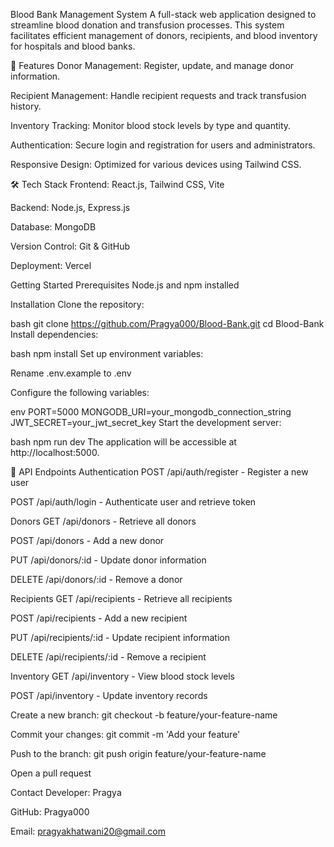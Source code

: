 Blood Bank Management System
A full-stack web application designed to streamline blood donation and transfusion processes. This system facilitates efficient management of donors, recipients, and blood inventory for hospitals and blood banks.

🧪 Features
Donor Management: Register, update, and manage donor information.

Recipient Management: Handle recipient requests and track transfusion history.

Inventory Tracking: Monitor blood stock levels by type and quantity.

Authentication: Secure login and registration for users and administrators.

Responsive Design: Optimized for various devices using Tailwind CSS.

🛠️ Tech Stack
Frontend: React.js, Tailwind CSS, Vite

Backend: Node.js, Express.js

Database: MongoDB

Version Control: Git & GitHub

Deployment: Vercel

Getting Started
Prerequisites
Node.js and npm installed

Installation
Clone the repository:

bash
git clone https://github.com/Pragya000/Blood-Bank.git
cd Blood-Bank
Install dependencies:

bash
npm install
Set up environment variables:

Rename .env.example to .env

Configure the following variables:

env
PORT=5000
MONGODB_URI=your_mongodb_connection_string
JWT_SECRET=your_jwt_secret_key
Start the development server:

bash
npm run dev
The application will be accessible at http://localhost:5000.

📄 API Endpoints
Authentication
POST /api/auth/register - Register a new user

POST /api/auth/login - Authenticate user and retrieve token

Donors
GET /api/donors - Retrieve all donors

POST /api/donors - Add a new donor

PUT /api/donors/:id - Update donor information

DELETE /api/donors/:id - Remove a donor

Recipients
GET /api/recipients - Retrieve all recipients

POST /api/recipients - Add a new recipient

PUT /api/recipients/:id - Update recipient information

DELETE /api/recipients/:id - Remove a recipient

Inventory
GET /api/inventory - View blood stock levels

POST /api/inventory - Update inventory records



Create a new branch: git checkout -b feature/your-feature-name

Commit your changes: git commit -m 'Add your feature'

Push to the branch: git push origin feature/your-feature-name

Open a pull request

Contact
Developer: Pragya

GitHub: Pragya000

Email: pragyakhatwani20@gmail.com
